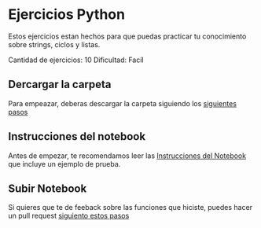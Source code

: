 # Ejercicios Python

Estos ejercicios estan hechos para que puedas practicar tu conocimiento sobre strings, ciclos y listas.

Cantidad de ejercicios: 10
Dificultad: Facíl

## Dercargar la carpeta

Para empeazar, deberas descargar la carpeta siguiendo los <a href='download.md'>siguientes pasos</a>

## Instrucciones del notebook
Antes de empezar, te recomendamos leer las <a href='instructions.md'>Instrucciones del Notebook</a> que incluye un ejemplo de prueba. 

## Subir Notebook
Si quieres que te de feeback sobre las funciones que hiciste, puedes hacer un pull request <a href='pullrequest.md'>siguiento estos pasos</a>
